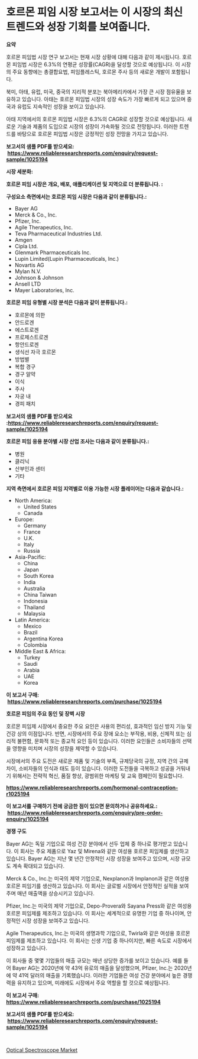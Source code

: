 <p><h1>호르몬 피임 시장 보고서는 이 시장의 최신 트렌드와 성장 기회를 보여줍니다.</h1></p><p><strong>요약</strong></p>
<p><p>호르몬 피임법 시장 연구 보고서는 현재 시장 상황에 대해 다음과 같이 제시됩니다. 호르몬 피임법 시장은 6.3%의 연평균 성장률(CAGR)을 달성할 것으로 예상됩니다. 이 시장의 주요 동향에는 총결합요법, 피임플레스틱, 호르몬 주사 등의 새로운 개발이 포함됩니다.</p><p>북미, 아태, 유럽, 미국, 중국의 지리적 분포는 북아메리카에서 가장 큰 시장 점유율을 보유하고 있습니다. 아태는 호르몬 피임법 시장의 성장 속도가 가장 빠르게 되고 있으며 중국과 유럽도 지속적인 성장을 보이고 있습니다.</p><p>아태 지역에서의 호르몬 피임법 시장은 6.3%의 CAGR로 성장할 것으로 예상됩니다. 새로운 기술과 제품의 도입으로 시장의 성장이 가속화될 것으로 전망됩니다. 이러한 트렌드를 바탕으로 호르몬 피임법 시장은 긍정적인 성장 전망을 가지고 있습니다.</p></p>
<p><strong>보고서의 샘플 PDF를 받으세요: &nbsp;<a href="https://www.reliableresearchreports.com/enquiry/request-sample/1025194">https://www.reliableresearchreports.com/enquiry/request-sample/1025194</a></strong></p>
<p><strong>시장 세분화:</strong></p>
<p><strong> 호르몬 피임 시장은 개요, 배포, 애플리케이션 및 지역으로 더 분류됩니다. :</strong></p>
<p><strong>구성요소 측면에서는 호르몬 피임 시장은 다음과 같이 분류됩니다.:</strong></p>
<p><ul><li>Bayer AG</li><li>Merck & Co., Inc.</li><li>Pfizer, Inc.</li><li>Agile Therapeutics, Inc.</li><li>Teva Pharmaceutical Industries Ltd.</li><li>Amgen</li><li>Cipla Ltd.</li><li>Glenmark Pharmaceuticals Inc.</li><li>Lupin Limited(Lupin Pharmaceuticals, Inc.)</li><li>Novartis AG</li><li>Mylan N.V.</li><li>Johnson & Johnson</li><li>Ansell LTD</li><li>Mayer Laboratories, Inc.</li></ul></p>
<p><strong> 호르몬 피임 유형별 시장 분석은 다음과 같이 분류됩니다.:</strong></p>
<p><ul><li>호르몬에 의한</li><li>안드로겐</li><li>에스트로겐</li><li>프로제스트로겐</li><li>항안드로겐</li><li>생식선 자극 호르몬</li><li>방법별</li><li>복합 경구</li><li>경구 알약</li><li>이식</li><li>주사</li><li>자궁 내</li><li>경피 패치</li></ul></p>
<p><strong>보고서의 샘플 PDF를 받으세요 :<a href="https://www.reliableresearchreports.com/enquiry/request-sample/1025194">https://www.reliableresearchreports.com/enquiry/request-sample/1025194</a></strong></p>
<p><strong> 호르몬 피임 응용 분야별 시장 산업 조사는 다음과 같이 분류됩니다.:</strong></p>
<p><ul><li>병원</li><li>클리닉</li><li>산부인과 센터</li><li>기타</li></ul></p>
<p><strong>지역 측면에서 호르몬 피임 지역별로 이용 가능한 시장 플레이어는 다음과 같습니다.:</strong></p>
<p><ul>
    <li>
        North America:
        <ul>
            <li>United States</li>
            <li>Canada</li>
        </ul>
    </li>
    <li>
        Europe:
        <ul>
            <li>Germany</li>
            <li>France</li>
            <li>U.K.</li>
            <li>Italy</li>
            <li>Russia</li>
        </ul>
    </li>
    <li>
        Asia-Pacific:
        <ul>
            <li>China</li>
            <li>Japan</li>
            <li>South Korea</li>
            <li>India</li>
            <li>Australia</li>
            <li>China Taiwan</li>
            <li>Indonesia</li>
            <li>Thailand</li>
            <li>Malaysia</li>
        </ul>
    </li>
    <li>
        Latin America:
        <ul>
            <li>Mexico</li>
            <li>Brazil</li>
            <li>Argentina Korea</li>
            <li>Colombia</li>
        </ul>
    </li>
    <li>
        Middle East & Africa:
        <ul>
            <li>Turkey</li>
            <li>Saudi</li>
            <li>Arabia</li>
            <li>UAE</li>
            <li>Korea</li>
        </ul>
    </li>
    </ul></p>
<p><strong>이 보고서 구매: &nbsp;<a href="https://www.reliableresearchreports.com/purchase/1025194">https://www.reliableresearchreports.com/purchase/1025194</a></strong></p>
<p><strong>호르몬 피임의 주요 동인 및 장벽 시장</strong></p>
<p><p>호르몬 피임제 시장에서 중요한 주요 요인은 사용의 편리성, 효과적인 임신 방지 기능 및 건강 상의 이점입니다. 반면, 시장에서의 주요 장애 요소는 부작용, 비용, 신체적 또는 심리적 불편함, 문화적 또는 종교적 요인 등이 있습니다. 이러한 요인들은 소비자들의 선택을 영향을 미치며 시장의 성장을 제약할 수 있습니다.</p><p>시장에서의 주요 도전은 새로운 제품 및 기술의 부족, 규제당국의 규정, 지역 간의 규제 차이, 소비자들의 인식과 태도 등이 있습니다. 이러한 도전들을 극복하고 성공을 거둬내기 위해서는 전략적 혁신, 품질 향상, 광범위한 마케팅 및 교육 캠페인이 필요합니다.</p></p>
<p><strong><a href="https://www.reliableresearchreports.com/hormonal-contraception-r1025194">https://www.reliableresearchreports.com/hormonal-contraception-r1025194</a></strong></p>
<p><strong>이 보고서를 구매하기 전에 궁금한 점이 있으면 문의하거나 공유하세요.: &nbsp;<a href="https://www.reliableresearchreports.com/enquiry/pre-order-enquiry/1025194">https://www.reliableresearchreports.com/enquiry/pre-order-enquiry/1025194</a></strong></p>
<p><strong>경쟁 구도</strong></p>
<p><p>Bayer AG는 독일 기업으로 여성 건강 분야에서 선두 업체 중 하나로 평가받고 있습니다. 이 회사는 주요 제품으로 Yaz 및 Mirena와 같은 여성용 호르몬 피임제를 생산하고 있습니다. Bayer AG는 지난 몇 년간 안정적인 시장 성장을 보여주고 있으며, 시장 규모도 계속 확대되고 있습니다.</p><p>Merck & Co., Inc.는 미국의 제약 기업으로, Nexplanon과 Implanon과 같은 여성용 호르몬 피임기를 생산하고 있습니다. 이 회사는 글로벌 시장에서 안정적인 실적을 보여주며 매년 매출액을 상승시키고 있습니다.</p><p>Pfizer, Inc.는 미국의 제약 기업으로, Depo-Provera와 Sayana Press와 같은 여성용 호르몬 피임제를 제조하고 있습니다. 이 회사는 세계적으로 유명한 기업 중 하나이며, 안정적인 시장 성장을 보여주고 있습니다.</p><p>Agile Therapeutics, Inc.는 미국의 생명과학 기업으로, Twirla와 같은 여성용 호르몬 피임제를 제조하고 있습니다. 이 회사는 신생 기업 중 하나이지만, 빠른 속도로 시장에서 성장하고 있습니다.</p><p>이 회사들 중 몇몇 기업들의 매출 규모는 매년 상당한 증가를 보이고 있습니다. 예를 들어 Bayer AG는 2020년에 약 43억 유로의 매출을 달성했으며, Pfizer, Inc.는 2020년에 약 41억 달러의 매출을 기록했습니다. 이러한 기업들은 여성 건강 분야에서 높은 경쟁력을 유지하고 있으며, 미래에도 시장에서 주요 역할을 할 것으로 예상됩니다.</p></p>
<p><strong>이 보고서 구매: &nbsp; <a href="https://www.reliableresearchreports.com/purchase/1025194">https://www.reliableresearchreports.com/purchase/1025194</a></strong></p>
<p><strong>보고서의 샘플 PDF를 받으세요: &nbsp;<a href="https://www.reliableresearchreports.com/enquiry/request-sample/1025194">https://www.reliableresearchreports.com/enquiry/request-sample/1025194</a></strong><strong></strong></p>
<p>&nbsp;</p>
<p><p><a href="https://github.com/GroverBarry/Market-Research-Report-List-4/blob/main/optical-spectroscope-market.md">Optical Spectroscope Market</a></p></p>